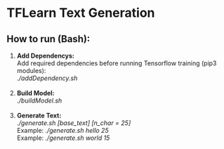 # TFLearn Text Generation

<h2>How to run (Bash):</h2>
<ol type="1">
    <li>
        <strong>Add Dependencys:</strong><br>
        Add required dependencies before running Tensorflow training (pip3 modules): <br>
        <em>./addDependency.sh</em><br>
    </li><br>
    <li>
        <strong>Build Model:</strong><br>
        <em>./buildModel.sh</em><br>
    </li><br>
    <li>
        <strong>Generate Text:</strong><br>
        <em>./generate.sh [base_text] [n_char = 25]</em><br>
        Example: <em>./generate.sh hello 25 </em><br>
        Example: <em>./generate.sh world 15 </em><br>
    </li><br>
</ol>
